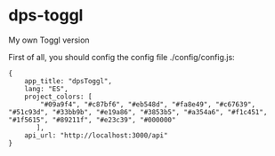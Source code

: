 # dps-toggl
My own Toggl version

First of all, you should config the config file ./config/config.js:

```
{
    app_title: "dpsToggl",
    lang: "ES",
    project_colors: [
        "#09a9f4", "#c87bf6", "#eb548d", "#fa8e49", "#c67639", "#51c93d", "#33bb9b", "#e19a86", "#3853b5", "#a354a6", "#f1c451", "#1f5615", "#89211f", "#e23c39", "#000000"
       ],
    api_url: "http://localhost:3000/api"
}
```